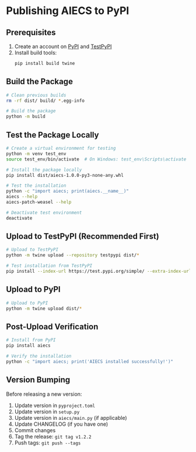 # Publishing AIECS to PyPI

## Prerequisites

1. Create an account on [PyPI](https://pypi.org/) and [TestPyPI](https://test.pypi.org/)
2. Install build tools:
   ```bash
   pip install build twine
   ```

## Build the Package

```bash
# Clean previous builds
rm -rf dist/ build/ *.egg-info

# Build the package
python -m build
```

## Test the Package Locally

```bash
# Create a virtual environment for testing
python -m venv test_env
source test_env/bin/activate  # On Windows: test_env\Scripts\activate

# Install the package locally
pip install dist/aiecs-1.0.0-py3-none-any.whl

# Test the installation
python -c "import aiecs; print(aiecs.__name__)"
aiecs --help
aiecs-patch-weasel --help

# Deactivate test environment
deactivate
```

## Upload to TestPyPI (Recommended First)

```bash
# Upload to TestPyPI
python -m twine upload --repository testpypi dist/*

# Test installation from TestPyPI
pip install --index-url https://test.pypi.org/simple/ --extra-index-url https://pypi.org/simple/ aiecs
```

## Upload to PyPI

```bash
# Upload to PyPI
python -m twine upload dist/*
```

## Post-Upload Verification

```bash
# Install from PyPI
pip install aiecs

# Verify the installation
python -c "import aiecs; print('AIECS installed successfully!')"
```

## Version Bumping

Before releasing a new version:

1. Update version in `pyproject.toml`
2. Update version in `setup.py`
3. Update version in `aiecs/main.py` (if applicable)
4. Update CHANGELOG (if you have one)
5. Commit changes
6. Tag the release: `git tag v1.2.2`
7. Push tags: `git push --tags`
